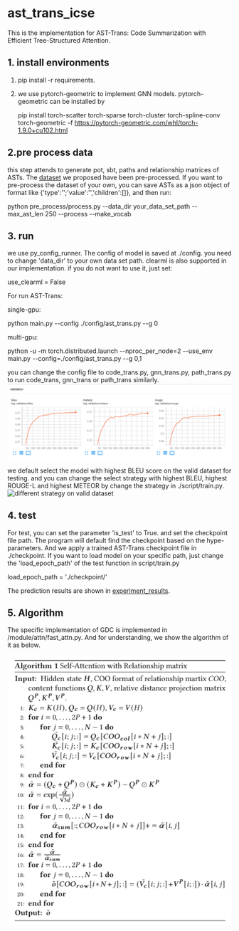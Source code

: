 # ast_trans_icse
This is the implementation for AST-Trans: Code Summarization with Efficient Tree-Structured Attention.
## 1. install environments
 1. pip install -r requirements.

 2. we use pytorch-geometric to implement GNN models. pytorch-geometric can be installed by 
    
    pip install torch-scatter torch-sparse torch-cluster torch-spline-conv torch-geometric -f https://pytorch-geometric.com/whl/torch-1.9.0+cu102.html

## 2.pre process data
this step attends to generate pot, sbt, paths and relationship matrices of ASTs.
The [dataset](https://drive.google.com/drive/folders/1dc42GFE6nx4x5_2_6H-qelTSI1KmPEJe) we proposed have been pre-processed. If you want to pre-process the dataset of your own, you can save ASTs as a json object of format like {'type':'';'value':'','children':[]}, and then run:

python pre_process/process.py --data_dir your_data_set_path --max_ast_len 250 --process --make_vocab

## 3. run
we use py_config_runner.
The config of model is saved at ./config.
you need to change 'data_dir' to your own data set path.
clearml is also supported in our implementation.
if you do not want to use it, just set:

use_clearml = False

For run AST-Trans:

single-gpu:

python main.py --config ./config/ast_trans.py --g 0

multi-gpu:

python -u -m torch.distributed.launch --nproc_per_node=2 --use_env main.py --config=./config/ast_trans.py --g 0,1

you can change the config file to code_trans.py, gnn_trans.py, path_trans.py to run code_trans, gnn_trans or path_trans similarly.
![different metrices results on the valid dataset ](tensorboard_results.png)

we default select the model with highest BLEU score on the valid dataset for testing. and you can change the select strategy with highest BLEU, highest ROUGE-L and highest METEOR by change the strategy in ./script/train.py.
![different strategy on valid dataset](merices_results.jpg)

## 4. test
For test, you can set the parameter 'is_test' to True.
and set the checkpoint file path.
The program will default find the checkpoint based on the hype-parameters.
And we apply a trained AST-Trans checkpoint file in ./checkpoint.
If you want to load model on your specific path, just change the 'load_epoch_path' of the test function in script/train.py 

load_epoch_path = './checkpoint/'

The prediction results are shown in [experiment_results](./experiment_results).


## 5. Algorithm
The specific implementation of GDC is implemented in /module/attn/fast_attn.py.
And for understanding, we show the algorithm of it as below.

![algorithm of GDC](img.png)
